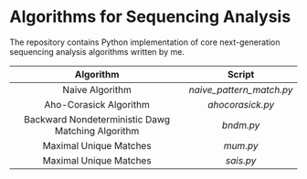 # Algorithms for Sequencing Analysis
The repository contains Python implementation of core next-generation sequencing analysis algorithms written by me.

 **Algorithm** | **Script**|
|:----------------:|:----------------:|
| Naive Algorithm | *naive_pattern_match.py* |
| Aho-Corasick Algorithm | *ahocorasick.py* |
| Backward Nondeterministic Dawg Matching Algorithm | *bndm.py* |
|Maximal Unique Matches | *mum.py* |
|Maximal Unique Matches | *sais.py* |
